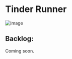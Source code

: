 # Tinder Runner

![image](https://github.com/user-attachments/assets/94b8a09f-8936-42ba-9e8b-4fe2483ce283)



## Backlog:

Coming soon.
